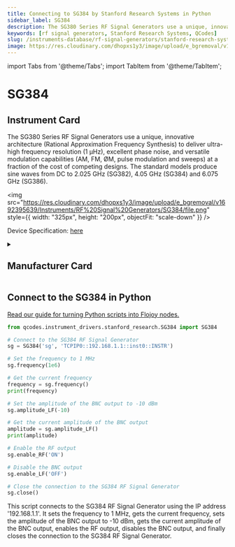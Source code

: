 ```yaml
---
title: Connecting to SG384 by Stanford Research Systems in Python
sidebar_label: SG384
description: The SG380 Series RF Signal Generators use a unique, innovative architecture (Rational Approximation Frequency Synthesis) to deliver ultra-high frequency resolution (1 µHz), excellent phase noise, and versatile modulation capabilities (AM, FM, ØM, pulse modulation and sweeps) at a fraction of the cost of competing designs. The standard models produce sine waves from DC to 2.025 GHz (SG382), 4.05 GHz (SG384) and 6.075 GHz (SG386).
keywords: [rf signal generators, Stanford Research Systems, QCodes]
slug: /instruments-database/rf-signal-generators/stanford-research-systems/sg384
image: https://res.cloudinary.com/dhopxs1y3/image/upload/e_bgremoval/v1692395639/Instruments/RF%20Signal%20Generators/SG384/file.png
---
```


import Tabs from '@theme/Tabs';
import TabItem from '@theme/TabItem';

# SG384

## Instrument Card

<div className="flex">

<div>

The SG380 Series RF Signal Generators use a unique, innovative architecture (Rational Approximation Frequency Synthesis) to deliver ultra-high frequency resolution (1 µHz), excellent phase noise, and versatile modulation capabilities (AM, FM, ØM, pulse modulation and sweeps) at a fraction of the cost of competing designs. The standard models produce sine waves from DC to 2.025 GHz (SG382), 4.05 GHz (SG384) and 6.075 GHz (SG386).

</div>

<img src="https://res.cloudinary.com/dhopxs1y3/image/upload/e_bgremoval/v1692395639/Instruments/RF%20Signal%20Generators/SG384/file.png" style={{ width: "325px", height: "200px", objectFit: "scale-down" }} />

</div>

<div className="flex text-center">

<p>Device Specification: <a target="\_blank" href="https://www.thinksrs.com/downloads/pdfs/catalog/SG380c.pdf">here</a></p>

</div>

<details style={{ marginTop: "15px"}}>
<summary><h2>Manufacturer Card</h2></summary>

<img src="https://res.cloudinary.com/dhopxs1y3/image/upload/v1692806206/Instruments/Vendor%20Logos/Stanford_Research.png" style={{ width: "100%", height: "170px",objectFit: "scale-down" }} />

Stanford Research Systems is a maker of general test and measurement instruments. The company was founded in 1980, is privately held, and is not affiliated with Stanford University.

<ul>
  <li>Headquarters: USA</li>
  <li>Yearly Revenue (millions, USD): 25.0</li>
  <li>Vendor Website: <a href="https://www.thinksrs.com/">here</a></li>
</ul>
</details>

## Connect to the SG384 in Python

[Read our guide for turning Python scripts into Flojoy nodes.](https://docs.flojoy.ai/custom-nodes/creating-custom-node/)
<Tabs>
<TabItem value="QCodes" label="QCodes">

```python
from qcodes.instrument_drivers.stanford_research.SG384 import SG384

# Connect to the SG384 RF Signal Generator
sg = SG384('sg', 'TCPIP0::192.168.1.1::inst0::INSTR')

# Set the frequency to 1 MHz
sg.frequency(1e6)

# Get the current frequency
frequency = sg.frequency()
print(frequency)

# Set the amplitude of the BNC output to -10 dBm
sg.amplitude_LF(-10)

# Get the current amplitude of the BNC output
amplitude = sg.amplitude_LF()
print(amplitude)

# Enable the RF output
sg.enable_RF('ON')

# Disable the BNC output
sg.enable_LF('OFF')

# Close the connection to the SG384 RF Signal Generator
sg.close()
```

This script connects to the SG384 RF Signal Generator using the IP address '192.168.1.1'. It sets the frequency to 1 MHz, gets the current frequency, sets the amplitude of the BNC output to -10 dBm, gets the current amplitude of the BNC output, enables the RF output, disables the BNC output, and finally closes the connection to the SG384 RF Signal Generator.

</TabItem>
</Tabs>